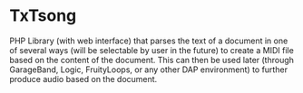 TxTsong
=======

PHP Library (with web interface) that parses the text of a document in one of several ways (will be selectable by user in the future) to create a MIDI file based on the content of the document.  This can then be used later (through GarageBand, Logic, FruityLoops, or any other DAP environment) to further produce audio based on the document.
